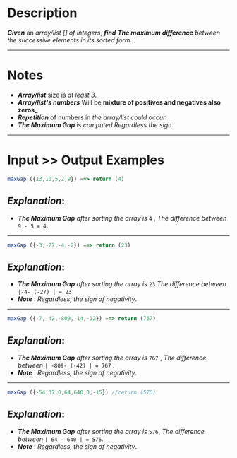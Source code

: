 # Description

**_Given_** an _array/list [] of integers_, **_find_** **_The maximum difference_** _between the successive elements in its sorted form_.

---

# Notes

- **_Array/list_** size is _at least 3_.
- **_Array/list's numbers_** Will be **mixture of positives and negatives also zeros\_**
- **_Repetition_** of numbers in _the array/list could occur_.
- **_The Maximum Gap_** is _computed Regardless the sign_.

---

# Input >> Output Examples

```js
maxGap ({13,10,5,2,9}) ==> return (4)
```

## **_Explanation_**:

- **_The Maximum Gap_** _after sorting the array is_ `4` , _The difference between_ `9 - 5 = 4`.

---

```js
maxGap ({-3,-27,-4,-2}) ==> return (23)
```

## **_Explanation_**:

- **_The Maximum Gap_** _after sorting the array is_ `23` _The difference between_ `|-4- (-27) | = 23`
- **_Note_** : _Regardless, the sign of negativity_.

---

```js
maxGap ({-7,-42,-809,-14,-12}) ==> return (767)
```

## **_Explanation_**:

- **_The Maximum Gap_** _after sorting the array is_ `767` , _The difference between_ `| -809- (-42) | = 767` .
- **_Note_** : _Regardless, the sign of negativity_.

---

```js
maxGap ({-54,37,0,64,640,0,-15}) //return (576)
```

## **_Explanation_**:

- **_The Maximum Gap_** _after sorting the array is_ `576`, _The difference between_ `| 64 - 640 | = 576`.
- **_Note_** : _Regardless, the sign of negativity_.
